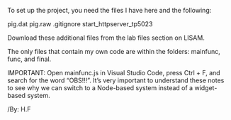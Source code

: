 To set up the project, you need the files I have here and the following:

pig.dat
pig.raw
.gitignore
start_httpserver_tp5023

Download these additional files from the lab files section on LISAM.

The only files that contain my own code are within the folders: mainfunc, func, and final.

IMPORTANT: Open mainfunc.js in Visual Studio Code, press Ctrl + F, and search for the word “OBS!!!”. It’s very important to understand these notes to see why we can switch to a Node-based system instead of a widget-based system.

/By: H.F
